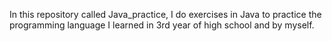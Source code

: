 In this repository called Java_practice, I do exercises in Java to practice the programming language I learned in 3rd year of high school and by myself.
